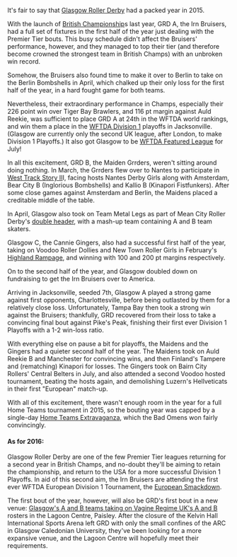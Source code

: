 <html><body><p>It's fair to say that <a href="http://glasgowrollerderby.com/">Glasgow Roller Derby</a> had a packed year in 2015.

With the launch of <a href="http://www.britishchamps.com/">British Championship</a>s last year, GRD A, the Irn Bruisers, had a full set of fixtures in the first half of the year just dealing with the Premier Tier bouts. This busy schedule didn't affect the Bruisers' performance, however, and they managed to top their tier (and therefore become crowned the strongest team in British Champs) with an unbroken win record.

Somehow, the Bruisers also found time to make it over to Berlin to take on the Berlin Bombshells in April, which chalked up their only loss for the first half of the year, in a hard fought game for both teams.

Nevertheless, their extraordinary performance in Champs, especially their 226 point win over Tiger Bay Brawlers, and 116 pt margin against Auld Reekie, was sufficient to place GRD A at 24th in the WFTDA world rankings, and win them a place in the <a href="https://wftda.com/tournaments/2015/jacksonville">WFTDA Division 1</a> playoffs in Jacksonville. (Glasgow are currently only the second UK league, after London, to make Division 1 Playoffs.) It also got Glasgow to be <a href="https://wftda.com/featured-league/glasgow-roller-derby">WFTDA Featured League</a> for July!

In all this excitement, GRD B, the Maiden Grrders, weren't sitting around doing nothing. In March, the Grrders flew over to Nantes to participate in <a href="http://flattrackstats.com/tournaments/60735">West Track Story II</a>I, facing hosts Nantes Derby Girls along with Amsterdam, Bear City B (Inglorious Bombshells) and Kallio B (Kinapori Fistfunkers). After some close games against Amsterdam and Berlin, the Maidens placed a creditable middle of the table.

In April, Glasgow also took on Team Metal Legs as part of Mean City Roller Derby's <a href="https://www.facebook.com/events/1609824055906168/">double header</a>, with a mash-up team containing A and B team skaters.

Glasgow C, the Cannie Gingers, also had a successful first half of the year, taking on Voodoo Roller Dollies and New Town Roller Girls in February's <a href="https://www.facebook.com/events/144431299060564/">Highland Rampage</a>, and winning with 100 and 200 pt margins respectively.

On to the second half of the year, and Glasgow doubled down on fundraising to get the Irn Bruisers over to America.

Arriving in Jacksonville, seeded 7th, Glasgow A played a strong game against first opponents, Charlottesville, before being outlasted by them for a relatively close loss. Unfortunately, Tampa Bay then took a strong win against the Bruisers; thankfully, GRD recovered from their loss to take a convincing final bout against Pike's Peak, finishing their first ever Division 1 Playoffs with a 1-2 win-loss ratio.

With everything else on pause a bit for playoffs, the Maidens and the Gingers had a quieter second half of the year. The Maidens took on Auld Reekie B and Manchester for convincing wins, and then Finland's Tampere and (rematching) Kinapori for losses. The Gingers took on Bairn City Rollers' Central Belters in July, and also attended a second Voodoo hosted tournament, beating the hosts again, and demolishing Luzern's Hellveticats in their first "European" match-up.

With all of this excitement, there wasn't enough room in the year for a full Home Teams tournament in 2015, so the bouting year was capped by a single-day <a href="https://www.facebook.com/events/1507855322868655/">Home Teams Extravaganza</a>, which the Bad Omens won fairly convincingly.
</p><h4>As for 2016:</h4>
Glasgow Roller Derby are one of the few Premier Tier leagues returning for a second year in British Champs, and no-doubt they'll be aiming to retain the championship, and return to the USA for a more successful Division 1 Playoffs. In aid of this second aim, the Irn Bruisers are attending the first ever WFTDA European Division 1 Tournament, the <a href="https://www.facebook.com/events/551420871678799/">European Smackdown</a>.

The first bout of the year, however, will also be GRD's first bout in a new venue: <a href="https://www.eventbrite.co.uk/e/glasgow-roller-derby-vs-vagine-regime-uk-double-header-tickets-20064045099">Glasgow's A and B teams taking on Vagine Regime UK's A and B</a> rosters in the Lagoon Centre, Paisley. After the closure of the Kelvin Hall International Sports Arena left GRD with only the small confines of the ARC in Glasgow Caledonian University, they've been looking for a more expansive venue, and the Lagoon Centre will hopefully meet their requirements.</body></html>
